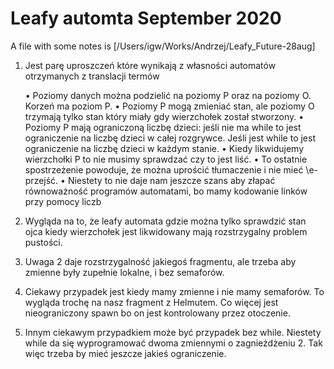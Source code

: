 # Leafy automta September 2020

A file with some notes is [/Users/igw/Works/Andrzej/Leafy_Future-28aug]

1. Jest parę uproszczeń które wynikają z własności automatów otrzymanych z translacji termów

	•	Poziomy danych można podzielić na poziomy P oraz na poziomy O. Korzeń ma poziom P.
	•	Poziomy P mogą zmieniać stan, ale poziomy O trzymają tylko stan który miały gdy wierzchołek został stworzony.
  • Poziomy P mają ograniczoną liczbę dzieci: jeśli nie ma while to jest
  ograniczenie na liczbę dzieci w całej rozgrywce. Jeśli jest while to jest
  ograniczenie na liczbę dzieci w każdym stanie. 
	•	Kiedy likwidujemy wierzchołki P to nie musimy sprawdzać czy to jest liść.
	•	To ostatnie spostrzeżenie powoduje, że można uprościć tłumaczenie i nie mieć \e-przejść.
	•	Niestety to nie daje nam jeszcze szans aby złapać równoważność programów automatami, bo mamy kodowanie linków przy pomocy liczb

2. Wygląda na to, że leafy automata gdzie można tylko sprawdzić stan ojca kiedy
   wierzchołek jest likwidowany mają rozstrzygalny problem pustości. 

3. Uwaga 2 daje rozstrzygalność jakiegoś fragmentu, ale trzeba aby zmienne były
   zupełnie lokalne, i bez semaforów.

4. Ciekawy przypadek jest kiedy mamy zmienne i nie mamy semaforów. To wygląda
   trochę na nasz fragment z Helmutem. Co więcej jest nieograniczony spawn bo on
   jest kontrolowany przez otoczenie.  

5. Innym ciekawym przypadkiem może być przypadek bez while. Niestety while da
   się wyprogramować dwoma zmiennymi o zagnieżdżeniu 2. Tak więc trzeba by mieć
   jeszcze jakieś ograniczenie. 


